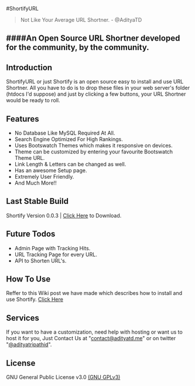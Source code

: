 #ShortifyURL

> Not Like Your Average URL Shortner. - @AdityaTD

####An Open Source URL Shortner developed for the community, by the community.
----------

Introduction
-------
ShortifyURL or just Shortify is an open source easy to install and use URL Shortner. All you have to do is to drop these files in your web server's folder (htdocs I'd suppose) and just by clicking a few buttons, your URL Shortner would be ready to roll.

Features
------
- No Database Like MySQL Required At All.
- Search Engine Optimized For High Rankings.
- Uses Bootswatch Themes which makes it responsive on devices.
- Theme can be customized by entering your favourite Bootswatch Theme URL.
- Link Length & Letters can be changed as well.
- Has an awesome Setup page.
- Extremely User Friendly.
- And Much More!!

Last Stable Build
------
Shortify Version 0.0.3 | [Click Here](https://github.com/ShortifyURL/ShortifyURL/releases/tag/0.0.3) to Download.

Future Todos
------
- Admin Page with Tracking Hits.
- URL Tracking Page for every URL.
- API to Shorten URL's.

How To Use
------
Reffer to this Wiki post we have made which describes how to install and use Shortify. [Click Here](https://github.com/ShortifyURL/ShortifyURL/wiki/How-To-Install-Shortify-and-Set-It-Up)

Services
------
If you want to have a customization, need help with hosting or want us to host it for you, Just Contact Us at "contact@adityatd.me" or on twitter "[@adityatripathid](https://bit.ly/ATDTwitter)".

License
-------
GNU General Public License v3.0 [(GNU GPLv3)](LICENSE)

